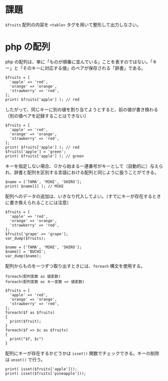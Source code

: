 # 課題

```$fruits``` 配列の内容を ```<table>``` タグを用いて整形して出力しなさい。

# php の配列

php の配列は、単に「ものが順番に並んでいる」ことを表すのではない。「キー」と「そのキーに対応する値」のペアが保存される「辞書」である。

```
$fruits = [
  'apple' => 'red',
  'orange' => 'orange',
  'strawberry' => 'red',
];
print( $fruits['apple'] ); // red
```

したがって、同じキーに別の値を割り当てようとすると、前の値が書き換わる（別の値ペアを記録することはできない）

```
$fruits = [
  'apple' => 'red',
  'orange' => 'orange',
  'strawberry' => 'red',
];
print( $fruits['apple'] ); // red
$fruits['apple'] = 'green';
print( $fruits['apple'] ); // green
```

キーを指定しない場合、０から始まる一連番号がキーとして（自動的に）与えられ、辞書と配列を区別する言語における配列と同じように扱うことができる。

```
$name = ['TAMA', 'MIKE', 'SHIRO'];
print( $name[1] ); // MIKE
```

配列へのデータの追加は、いきなり代入してよい。（すでにキーが存在するときに書き換えられることには注意）

```
$fruits = [
  'apple' => 'red',
  'orange' => 'orange',
  'strawberry' => 'red',
];
$fruits['grape' => 'grape'];
var_dump($fruits);
```

```
$name = ['TAMA', 'MIKE', 'SHIRO'];
$name[] = 'BUCHI';
var_dump($name);
```

配列からものを一つずつ取り出すときには、```foreach``` 構文を使用する。

```
foreach(配列変数 as 値変数)
foreach(配列変数 as キー変数 => 値変数)
```

```
$fruits = [
  'apple' => 'red',
  'orange' => 'orange',
  'strawberry' => 'red',
];
foreach($f as $fruits)
{
  print($fruit);
}
foreach($f => $c as $fruits)
{
  print("$f, $c")
}
```

配列にキーが存在するかどうかは ```isset()``` 関数でチェックできる。キーの削除は ```unset()``` で行う。

```
print( isset($fruits['apple']));
print( isset($fruits['pineapple']));
```
